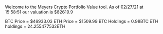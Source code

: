 Welcome to the Meyers Crypto Portfolio Value tool. 
As of 02/27/21 at 15:58:51 our valuation is $82619.9 

BTC Price = $46933.03
 ETH Price = $1509.99
BTC Holdings = 0.98BTC
 ETH holdings = 24.255477532ETH 
